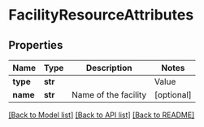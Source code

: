 # FacilityResourceAttributes

## Properties
Name | Type | Description | Notes
------------ | ------------- | ------------- | -------------
**type** | **str** | | Value     | |-----------| | ELEVATOR  | | ESCALATOR |  | [optional] 
**name** | **str** | Name of the facility | [optional] 

[[Back to Model list]](../README.md#documentation-for-models) [[Back to API list]](../README.md#documentation-for-api-endpoints) [[Back to README]](../README.md)


